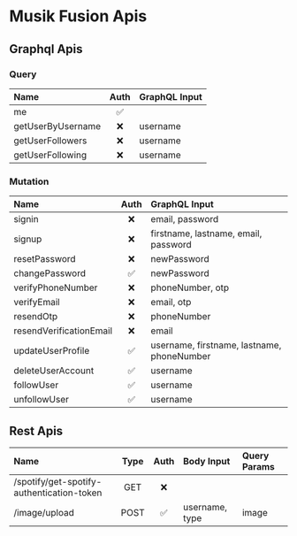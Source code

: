 # Musik Fusion Apis

## Graphql Apis

### Query

| Name              |        Auth        | GraphQL Input |
| :---------------- | :----------------: | :------------ |
| me                | :white_check_mark: |               |
| getUserByUsername |        :x:         | username      |
| getUserFollowers  |        :x:         | username      |
| getUserFollowing  |        :x:         | username      |

### Mutation

| Name                    |        Auth        | GraphQL Input                              |
| :---------------------- | :----------------: | :----------------------------------------- |
| signin                  |        :x:         | email, password                            |
| signup                  |        :x:         | firstname, lastname, email, password       |
| resetPassword           |        :x:         | newPassword                                |
| changePassword          | :white_check_mark: | newPassword                                |
| verifyPhoneNumber       |        :x:         | phoneNumber, otp                           |
| verifyEmail             |        :x:         | email, otp                                 |
| resendOtp               |        :x:         | phoneNumber                                |
| resendVerificationEmail |        :x:         | email                                      |
| updateUserProfile       | :white_check_mark: | username, firstname, lastname, phoneNumber |
| deleteUserAccount       | :white_check_mark: | username                                   |
| followUser              | :white_check_mark: | username                                   |
| unfollowUser            | :white_check_mark: | username                                   |

## Rest Apis

| Name                                      | Type |        Auth        | Body Input     | Query Params |
| :---------------------------------------- | :--: | :----------------: | :------------- | :----------- |
| /spotify/get-spotify-authentication-token | GET  |        :x:         |                |              |
| /image/upload                             | POST | :white_check_mark: | username, type | image        |
